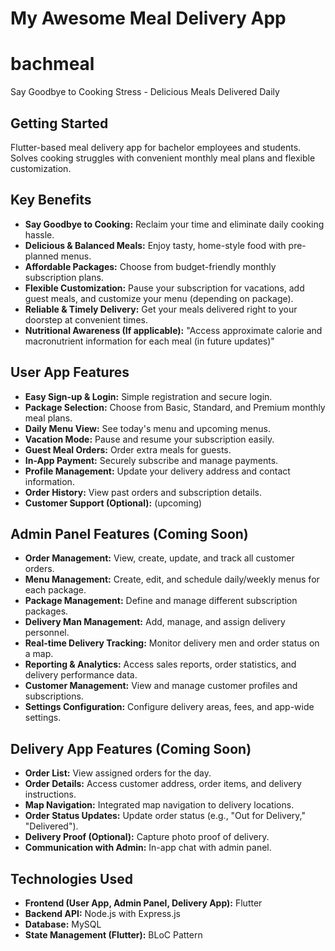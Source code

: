 # My Awesome Meal Delivery App
# bachmeal

Say Goodbye to Cooking Stress - Delicious Meals Delivered Daily

## Getting Started

Flutter-based meal delivery app for bachelor employees and students. Solves cooking struggles with convenient monthly meal plans and flexible customization.

## Key Benefits

*   **Say Goodbye to Cooking:** Reclaim your time and eliminate daily cooking hassle.
*   **Delicious & Balanced Meals:** Enjoy tasty, home-style food with pre-planned menus.
*   **Affordable Packages:** Choose from budget-friendly monthly subscription plans.
*   **Flexible Customization:**  Pause your subscription for vacations, add guest meals, and customize your menu (depending on package).
*   **Reliable & Timely Delivery:**  Get your meals delivered right to your doorstep at convenient times.
*   **Nutritional Awareness (If applicable):** "Access approximate calorie and macronutrient information for each meal (in future updates)"


## User App Features

*   **Easy Sign-up & Login:** Simple registration and secure login.
*   **Package Selection:** Choose from Basic, Standard, and Premium monthly meal plans.
*   **Daily Menu View:** See today's menu and upcoming menus.
*   **Vacation Mode:** Pause and resume your subscription easily.
*   **Guest Meal Orders:** Order extra meals for guests.
*   **In-App Payment:** Securely subscribe and manage payments.
*   **Profile Management:** Update your delivery address and contact information.
*   **Order History:** View past orders and subscription details.
*   **Customer Support (Optional):** (upcoming)



## Admin Panel Features (Coming Soon)

*   **Order Management:** View, create, update, and track all customer orders.
*   **Menu Management:** Create, edit, and schedule daily/weekly menus for each package.
*   **Package Management:** Define and manage different subscription packages.
*   **Delivery Man Management:** Add, manage, and assign delivery personnel.
*   **Real-time Delivery Tracking:** Monitor delivery men and order status on a map.
*   **Reporting & Analytics:** Access sales reports, order statistics, and delivery performance data.
*   **Customer Management:** View and manage customer profiles and subscriptions.
*   **Settings Configuration:** Configure delivery areas, fees, and app-wide settings.


## Delivery App Features (Coming Soon)

*   **Order List:** View assigned orders for the day.
*   **Order Details:** Access customer address, order items, and delivery instructions.
*   **Map Navigation:** Integrated map navigation to delivery locations.
*   **Order Status Updates:** Update order status (e.g., "Out for Delivery," "Delivered").
*   **Delivery Proof (Optional):** Capture photo proof of delivery.
*   **Communication with Admin:** In-app chat with admin panel.



## Technologies Used

*   **Frontend (User App, Admin Panel, Delivery App):** Flutter
*   **Backend API:** Node.js with Express.js
*   **Database:** MySQL
*   **State Management (Flutter):** BLoC Pattern

